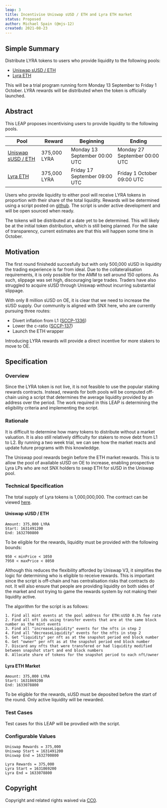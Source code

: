 ```yaml
---
leap: 3
title: Incentivise Uniswap sUSD / ETH and Lyra ETH market
status: Proposed
author: Michael Spain (@mjs-12)
created: 2021-08-23
---
```


<!--You can leave these HTML comments in your merged LEAP and delete the visible duplicate text guides, they will not appear and may be helpful to refer to if you edit it again. This is the suggested template for new LEAPs. Note that a LEAP number will be assigned by an editor. When opening a pull request to submit your LEAP, please use an abbreviated title in the filename, `leap-draft_title_abbrev.md`. The title should be 44 characters or less.-->

## Simple Summary
<!--"If you can't explain it simply, you don't understand it well enough." Simply describe the outcome the proposed changes intends to achieve. This should be non-technical and accessible to a casual community member.-->
Distribute LYRA tokens to users who provide liquidity to the following pools:
- [Uniswap sUSD / ETH](https://optimistic.etherscan.io/address/0xa194977b416f082f71a0362041b57208c91ee1c1)
- [Lyra ETH](https://optimistic.etherscan.io/address/0x7af4e1ce484f40d927b9c90fb6905df4376fc3f6)

This will be a trial program running form Monday 13 September to Friday 1 October. LYRA rewards will be distributed when the token is officially launched.

## Abstract
<!--A short (~200 word) description of the proposed change, the abstract should clearly describe the proposed change. This is what *will* be done if the LEAP is implemented, not *why* it should be done or *how* it will be done. If the LEAP proposes deploying a new contract, write, "we propose to deploy a new contract that will do x".-->
This LEAP proposes incentivising users to provide liquidity to the following pools.

| Pool        | Reward      | Beginning | Ending |
| ----------- | ----------- | ----------- | ----------- |
| [Uniswap sUSD / ETH](https://optimistic.etherscan.io/address/0xa194977b416f082f71a0362041b57208c91ee1c1) | 375,000 LYRA | Monday 13 September 00:00 UTC | Monday 27 September 00:00 UTC |
| [Lyra ETH](https://optimistic.etherscan.io/address/0x7af4e1ce484f40d927b9c90fb6905df4376fc3f6)| 375,000 LYRA | Friday 17 September 09:00 UTC | Friday 1 October 09:00 UTC |

Users who provide liquidity to either pool will receive LYRA tokens in proportion with their share of the total liquidity. Rewards will be determined using a script posted on [github](https://github.com/lyra-finance). The script is under active development and will be open sourced when ready.

The tokens will be distributed at a date yet to be determined. This will likely be at the initial token distribution, which is still being planned. For the sake of transparency, current estimates are that this will happen some time in October.



## Motivation
<!--This is the problem statement. This is the *why* of the LEAP. It should clearly explain *why* the current state of the protocol is inadequate.  It is critical that you explain *why* the change is needed, if the LEAP proposes changing how something is calculated, you must address *why* the current calculation is innaccurate or wrong. This is not the place to describe how the LEAP will address the issue!-->
The first round finishedd succesfully but with only 500,000 sUSD in liquidity the trading experience is far from ideal. Due to the collateralisation requirements, it is only possible for the AMM to sell around 150 options. As such, slippage was set high, discouraging large trades. Traders have also struggled to acquire sUSD through Uniswap without incurring substantial slippage.

With only 8 million sUSD on OE, it is clear that we need to increase the sUSD supply. Our community is aligned with SNX here, who are currently pursuing three routes:
- Divert inflation from L1 ([SCCP-1336](https://sips.synthetix.io/sccp/sccp-136))
- Lower the c-ratio ([SCCP-137](https://sips.synthetix.io/sccp/sccp-137))
- Launch the ETH wrapper

Introducing LYRA rewards will provide a direct incentive for more stakers to move to OE.

## Specification
<!--The specification should describe the syntax and semantics of any new feature, there are five sections
1. Overview
2. Rationale
3. Technical Specification
4. Test Cases
5. Configurable Values
-->

### Overview
<!--This is a high level overview of *how* the LEAP will solve the problem. The overview should clearly describe how the new feature will be implemented.-->
Since the LYRA token is not live, it is not feasible to use the popular staking rewards contracts. Instead, rewards for both pools will be computed off-chain using a script that determines the average liquidity provided by an address over the period. The work required in this LEAP is determining the eligibility criteria and implementing the script.

### Rationale
<!--This is where you explain the reasoning behind how you propose to solve the problem. Why did you propose to implement the change in this way, what were the considerations and trade-offs. The rationale fleshes out what motivated the design and why particular design decisions were made. It should describe alternate designs that were considered and related work. The rationale may also provide evidence of consensus within the community, and should discuss important objections or concerns raised during discussion.-->
It is difficult to determine how many tokens to distribute without a market valuation. It is also still relatively difficulty for stakers to move debt from L1  to L2. By running a two week trial, we can see how the market reacts and update future programs with this knowleddge.

The Uniswap pool rewards begin before the ETH market rewards. This is to allow the pool of available sUSD on OE to increase, enabling prospective Lyra LPs who are not SNX holders to swap ETH for sUSD in the Uniswap pool.

### Technical Specification
<!--The technical specification should outline the public API of the changes proposed. That is, changes to any of the interfaces Lyra currently exposes or the creations of new ones.-->

The total supply of Lyra tokens is 1,000,000,000. The contract can be viewed [here](https://etherscan.io/address/0x01ba67aac7f75f647d94220cc98fb30fcc5105bf).

#### Uniswap sUSD / ETH

```
Amount: 375,000 LYRA
Start: 1631491200
End: 1632700800
```

To be eligible for the rewards, liquidity must be provided with the following bounds:
```
950 < minPrice < 1050
7950 < maxPrice < 8050
```

Although this reduces the flexibility afforded by Uniswap V3, it simplifies the logic for determining who is eligible to receive rewards. This is important since the script is off-chain and has centralisation risks that contracts do not. It will also ensure that  people are providing liquidity on both sides of the market and not trying to game the rewards system by not making their liquidity active.

The algorithm for the script is as follows:
```
1. Find all mint events at the pool address for ETH:sUSD 0.3% fee rate
2. Find all nft ids using transfer events that are at the same block number as the mint events
3. Find all "increaseLiquidity" events for the nfts in step 2
4. Find all "decreaseLiquidity" events for the nfts in step 2
5. Get "liquidity" per nft as at the snapshot period end block number
6. Get "owner" per nft as at the snapshot period end block number
7. Discard any nfts that were transfered or had liquidity modified between snapshot start and end block numbers
8. Allocate share of tokens for the snapshot period to each nft/owner
```

#### Lyra ETH Market

```
Amount: 375,000 LYRA
Start: 1631869200
End: 1633078800
```

To be eligible for the rewards, sUSD must be deposited before the start of the round. Only active liquidity will be rewarded.

### Test Cases
<!--Test cases for an implementation are mandatory for LEAPs but can be included with the implementation..-->
Test cases for this LEAP will be provdied with the script.

### Configurable Values
<!--Please list all values configurable under this implementation.-->
```
Uniswap Rewards = 375,000
Uniswap Start = 1631491200
Uniswap End = 1632700800

Lyra Rewards = 375,000
Lyra Start = 1631869200
Lyra End = 1633078800
```

## Copyright
Copyright and related rights waived via [CC0](https://creativecommons.org/publicdomain/zero/1.0/).
